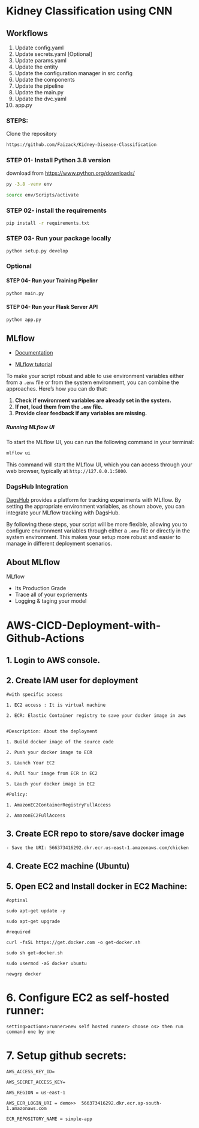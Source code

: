 # Kidney Classification using CNN

## Workflows

1. Update config.yaml
2. Update secrets.yaml [Optional]
3. Update params.yaml
4. Update the entity
5. Update the configuration manager in src config
6. Update the components
7. Update the pipeline 
8. Update the main.py
9. Update the dvc.yaml
10. app.py

### STEPS:

Clone the repository

```bash
https://github.com/Faizack/Kidney-Disease-Classification
```
### STEP 01- Install Python 3.8 version

download from https://www.python.org/downloads/

```bash
py -3.8 -venv env
```

```bash
source env/Scripts/activate
```


### STEP 02- install the requirements
```bash
pip install -r requirements.txt
```
### STEP 03- Run your package locally
```bash
python setup.py develop
```
### Optional
#### STEP 04- Run your Training Pipelinr
```bash
python main.py 

```
#### STEP 04- Run your Flask Server API
```bash
python app.py 
```







## MLflow

- [Documentation](https://mlflow.org/docs/latest/index.html)

- [MLflow tutorial](https://youtu.be/jOmzWK0CT28?si=HKjQBFoIjv6owhSX)


To make your script robust and able to use environment variables either from a `.env` file or from the system environment, you can combine the approaches. Here’s how you can do that:

1. **Check if environment variables are already set in the system.**
2. **If not, load them from the `.env` file.**
3. **Provide clear feedback if any variables are missing.**


##### Running MLflow UI

To start the MLflow UI, you can run the following command in your terminal:

```bash
mlflow ui
```

This command will start the MLflow UI, which you can access through your web browser, typically at `http://127.0.0.1:5000`.

### DagsHub Integration

[DagsHub](https://dagshub.com/) provides a platform for tracking experiments with MLflow. By setting the appropriate environment variables, as shown above, you can integrate your MLflow tracking with DagsHub.

By following these steps, your script will be more flexible, allowing you to configure environment variables through either a `.env` file or directly in the system environment. This makes your setup more robust and easier to manage in different deployment scenarios.


## About MLflow
MLflow

 - Its Production Grade
 - Trace all of your expriements
 - Logging & taging your model




# AWS-CICD-Deployment-with-Github-Actions

## 1. Login to AWS console.

## 2. Create IAM user for deployment

	#with specific access

	1. EC2 access : It is virtual machine

	2. ECR: Elastic Container registry to save your docker image in aws


	#Description: About the deployment

	1. Build docker image of the source code

	2. Push your docker image to ECR

	3. Launch Your EC2 

	4. Pull Your image from ECR in EC2

	5. Lauch your docker image in EC2

	#Policy:

	1. AmazonEC2ContainerRegistryFullAccess

	2. AmazonEC2FullAccess

	
## 3. Create ECR repo to store/save docker image
    - Save the URI: 566373416292.dkr.ecr.us-east-1.amazonaws.com/chicken

	
## 4. Create EC2 machine (Ubuntu) 

## 5. Open EC2 and Install docker in EC2 Machine:
	
	
	#optinal

	sudo apt-get update -y

	sudo apt-get upgrade
	
	#required

	curl -fsSL https://get.docker.com -o get-docker.sh

	sudo sh get-docker.sh

	sudo usermod -aG docker ubuntu

	newgrp docker
	
# 6. Configure EC2 as self-hosted runner:
    setting>actions>runner>new self hosted runner> choose os> then run command one by one


# 7. Setup github secrets:

    AWS_ACCESS_KEY_ID=

    AWS_SECRET_ACCESS_KEY=

    AWS_REGION = us-east-1

    AWS_ECR_LOGIN_URI = demo>>  566373416292.dkr.ecr.ap-south-1.amazonaws.com

    ECR_REPOSITORY_NAME = simple-app


